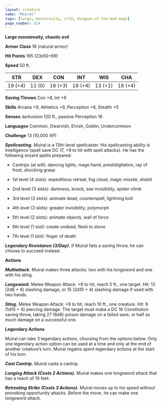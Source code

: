 ```yaml
---
layout: creature
name: "Muiral"
tags: [large, monstrosity, cr13, dungeon-of-the-mad-mage]
page_number: 314
---
```


**Large monstrosity, chaotic evil**

**Armor Class** 16 (natural armor)

**Hit Points** 195 (23d10+69)

**Speed** 50 ft.

|   STR   |   DEX   |   CON   |   INT   |   WIS   |   CHA   |
|:-----:|:-----:|:-----:|:-----:|:-----:|:-----:|
| 19 (+4) | 11 (0) | 16 (+3) | 18 (+4) | 13 (+1) | 18 (+4) |

**Saving Throws** Con +8, Int +9

**Skills** Arcana +9, Athletics +9, Perception +6, Stealth +5

**Senses** darkvision 120 ft., passive Perception 16

**Languages** Common, Dwarvish, Elvish, Goblin, Undercommon

**Challenge** 13 (10,000 XP)

***Spellcasting.*** Muiral is a 13th-level spellcaster. His spellcasting ability is Intelligence (spell save DC 17, +9 to hit with spell attacks). He has the following wizard spells prepared:

* Cantrips (at will): dancing lights, mage hand, prestidigitation, ray of frost, shocking grasp

* 1st level (4 slots): expeditious retreat, fog cloud, magic missile, shield

* 2nd level (3 slots): darkness, knock, see invisibility, spider climb

* 3rd level (3 slots): animate dead, counterspell, lightning bolt

* 4th level (3 slots): greater invisibility, polymorph

* 5th level (2 slots): animate objects, wall of force

* 6th level (1 slot): create undead, flesh to stone

* 7th level (1 slot): finger of death

***Legendary Resistance (3/Day).*** If Muiral fails a saving throw, he can choose to succeed instead.

**Actions**

***Multiattack.*** Muiral makes three attacks: two with his longsword and one with his sting.

***Longsword.*** Melee Weapon Attack: +9 to hit, reach 5 ft., one target. Hit: 13 (2d8 + 4) slashing damage, or 15 (2d10 + 4) slashing damage if used with two hands.

***Sting.*** Melee Weapon Attack: +9 to hit, reach 10 ft., one creature. Hit: 9 (1d10 + 4) piercing damage. The target must make a DC 16 Constitution saving throw, taking 27 (6d8) poison damage on a failed save, or half as much damage on a successful one.

**Legendary Actions**

Muiral can take 3 legendary actions, choosing from the options below. Only one legendary action option can be used at a time and only at the end of another creature’s turn. Muiral regains spent legendary actions at the start of his turn.

***Cast Cantrip.*** Muiral casts a cantrip.

***Lunging Attack (Costs 2 Actions).*** Muiral makes one longsword attack that has a reach of 10 feet.

***Retreating Strike (Costs 3 Actions).*** Muiral moves up to his speed without provoking opportunity attacks. Before the move, he can make one longsword attack.

